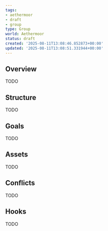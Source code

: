 ```yaml
---
tags:
- aethermoor
- draft
- group
type: Group
world: Aethermoor
status: draft
created: '2025-08-11T13:08:46.852873+00:00'
updated: '2025-08-11T13:08:51.331944+00:00'
---
```



## Overview

TODO
## Structure

TODO
## Goals

TODO
## Assets

TODO
## Conflicts

TODO
## Hooks

TODO
